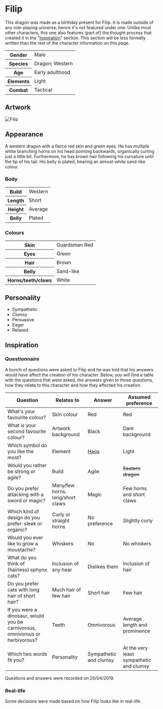 # Filip
This dragon was made as a birthday present for Filip. It is made outside of any role-playing universe, hence it's not featured under one. Unlike most other characters, this one also features (part of) the thought process that created it in the "[Inspiration](#inspiration)" section. This section will be less formally written than the rest of the character information on this page.

<table>
  <tr>
    <th>Gender</th>
    <td>Male</td>
  </tr>
  <tr>
    <th>Species</th>
    <td>Dragon; Western</td>
  </tr>
  <tr>
    <th>Age</th>
    <td>Early adulthood</td>
  </tr>
  <tr>
    <th>Elements</th>
    <td>Light</td>
  </tr>
  <tr>
    <th>Combat</th>
    <td>Tactical</td>
  </tr>
</table>

## Artwork
![Filip](https://i.imgur.com/aN4Cicg.jpg)

## Appearance
A western dragon with a fierce red skin and green eyes. He has multiple white branching horns on his head pointing backwards, organically curling just a little bit. Furthermore, he has brown hair following his curvature until the tip of his tail. His belly is plated, bearing an almost-white sand-like colour.

### Body
<table>
  <tr>
    <th>Build</th>
    <td>Western</td>
  </tr>
  <tr>
    <th>Length</th>
    <td>Short</td>
  </tr>
  <tr>
    <th>Height</th>
    <td>Average</td>
  </tr>
  <tr>
    <th>Belly</th>
    <td>Plated</td>
  </tr>
</table>

### Colours
<table>
  <tr>
    <th>Skin</th>
    <td>Guardsman Red</td>
  </tr>
  <tr>
    <th>Eyes</th>
    <td>Green</td>
  </tr>
  <tr>
    <th>Hair</th>
    <td>Brown</td>
  </tr>
  <tr>
    <th>Belly</th>
    <td>Sand-like</td>
  </tr>
  <tr>
    <th>Horns/teeth/claws</th>
    <td>White</td>
  </tr>
</table>

## Personality
*  Sympathetic
*  Clumsy
*  Persuasive
*  Eager
*  Relaxed

## Inspiration
### Questionnaire
A bunch of questions were asked to Filip and he was told that his answers would have affect the creation of his character. Below, you will find a table with the questions that were asked, the answers given to those questions, how they relate to this character and how they affected his creation.

Question | Relates to | Answer | Assumed preference
--- | --- | --- | ---
What's your favourite colour? | Skin colour | Red | Red
What is your second favourite colour? | Artwork background | Black | Dark background
Which symbol do you like the most? | Element | [Haos](https://:bakugan.wiki/wiki/Haos) | Light
Would you rather be strong or agile? | Build | Agile | <strike>Eastern dragon</strike>
Do you prefer attacking with a sword or magic? | Many/few horns, long/short claws | Magic | Few horns and short claws
Which kind of design do you prefer: sleek or organic? | Curly or straight horns | No preference | Slightly curly
Would you ever like to grow a moustache? | Whiskers | No | No whiskers
What do you think of (hairless) sphynx cats? | Inclusion of any hear | Dislikes them | Inclusion of hair
Do you prefer cats with long hair of short hair? | Much hair of few hair | Short hair | Few hair
If you were a dinosaur, would you be carnivorous, omnivorous or herbivorous? | Teeth | Omnivorous | Average length and prominence
Which two words fit you? | Personality | Sympathetic and clumsy | At the very least sympathetic and clumsy

Questions and answers were recorded on 20/04/2019.

### Real-life
Some decisions were made based on how Filip looks like in real-life.

